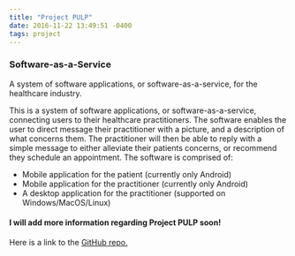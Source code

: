 ```yaml
---
title: "Project PULP"
date: 2016-11-22 13:49:51 -0400
tags: project
---
```

### Software-as-a-Service ###

A system of software applications, or software-as-a-service, for the healthcare industry.
<!--sep-->

This is a system of software applications, or software-as-a-service, connecting users to their healthcare practitioners.
The software enables the user to direct message their practitioner with a picture, and a description of what
concerns them. The practitioner will then be able to reply with a simple message to either alleviate their
patients concerns, or recommend they schedule an appointment. The software is comprised of:
- Mobile application for the patient (currently only Android)
- Mobile application for the practitioner (currently only Android)
- A desktop application for the practitioner (supported on Windows/MacOS/Linux)

#### I will add more information regarding Project PULP soon! ####

Here is a link to the [GitHub repo.](https://github.com/NJTuley/TravoltaProject)
